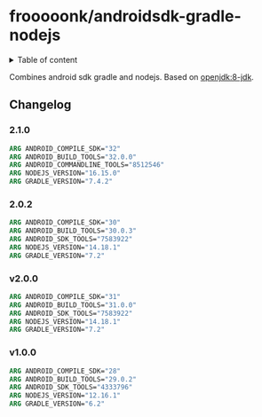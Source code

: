 # frooooonk/androidsdk-gradle-nodejs

<details>
<summary>Table of content</summary>
<!-- vscode-markdown-toc -->

- [Changelog](#Changelog)
  - [2.1.0](#)
  - [2.0.2](#-1)
  - [v2.0.0](#v2.0.0)
  - [v1.0.0](#v1.0.0)

<!-- vscode-markdown-toc-config
	numbering=false
	autoSave=true
	/vscode-markdown-toc-config -->
<!-- /vscode-markdown-toc -->
</details>

Combines android sdk gradle and nodejs.
Based on [openjdk:8-jdk].

## Changelog

### 2.1.0

```dockerfile
ARG ANDROID_COMPILE_SDK="32"
ARG ANDROID_BUILD_TOOLS="32.0.0"
ARG ANDROID_COMMANDLINE_TOOLS="8512546"
ARG NODEJS_VERSION="16.15.0"
ARG GRADLE_VERSION="7.4.2"
```

### 2.0.2

```dockerfile
ARG ANDROID_COMPILE_SDK="30"
ARG ANDROID_BUILD_TOOLS="30.0.3"
ARG ANDROID_SDK_TOOLS="7583922"
ARG NODEJS_VERSION="14.18.1"
ARG GRADLE_VERSION="7.2"
```

### v2.0.0

```dockerfile
ARG ANDROID_COMPILE_SDK="31"
ARG ANDROID_BUILD_TOOLS="31.0.0"
ARG ANDROID_SDK_TOOLS="7583922"
ARG NODEJS_VERSION="14.18.1"
ARG GRADLE_VERSION="7.2"
```

### v1.0.0

```dockerfile
ARG ANDROID_COMPILE_SDK="28"
ARG ANDROID_BUILD_TOOLS="29.0.2"
ARG ANDROID_SDK_TOOLS="4333796"
ARG NODEJS_VERSION="12.16.1"
ARG GRADLE_VERSION="6.2"
```

[openjdk:8-jdk]: https://hub.docker.com/_/openjdk/?tab=tags&page=1&name=8-jdk
